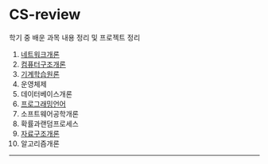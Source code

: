 # CS-review

학기 중 배운 과목 내용 정리 및 프로젝트 정리

1. [네트워크개론](https://github.com/jun4021/CS-review/tree/master/Network)
2. [컴퓨터구조개론](https://github.com/jun4021/CS-review/tree/master/Computer%20Architecture)
3. [기계학습원론](https://github.com/jun4021/CS-review/tree/master/Fundamental%20of%20Machine%20Learning)
4. 운영체제
5. 데이터베이스개론
6. [프로그래밍언어](https://github.com/jun4021/CS-review/tree/master/Programming%20Language)
7. 소프트웨어공학개론
8. 확률과랜덤프로세스
9. [자료구조개론](https://github.com/jun4021/CS-review/tree/master/DataStructure)
10. 알고리즘개론

--------
